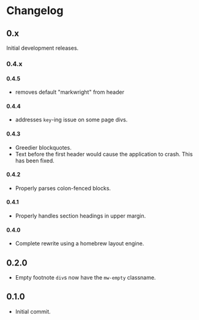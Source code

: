 # Changelog

## 0.x
Initial development releases.

### 0.4.x

#### 0.4.5
  - removes default "markwright" from header

#### 0.4.4
  - addresses `key`-ing issue on some page divs.

#### 0.4.3
  - Greedier blockquotes.
  - Text before the first header would cause the application to crash.
    This has been fixed.

#### 0.4.2
  - Properly parses colon-fenced blocks.

#### 0.4.1
  - Properly handles section headings in upper margin.

#### 0.4.0
  - Complete rewrite using a homebrew layout engine.

## 0.2.0
  - Empty footnote `div`s now have the `mw-empty` classname.

## 0.1.0
  - Initial commit.